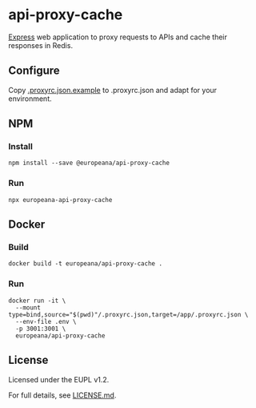 # api-proxy-cache

[Express](https://expressjs.com/) web application to proxy requests to APIs and
cache their responses in Redis.

## Configure

Copy [.proxyrc.json.example](.proxyrc.json.example) to .proxyrc.json and
adapt for your environment.

## NPM

### Install

```
npm install --save @europeana/api-proxy-cache
```

### Run

```
npx europeana-api-proxy-cache
```

## Docker

### Build

```
docker build -t europeana/api-proxy-cache .
```

### Run

```
docker run -it \
  --mount type=bind,source="$(pwd)"/.proxyrc.json,target=/app/.proxyrc.json \
  --env-file .env \
  -p 3001:3001 \
  europeana/api-proxy-cache
```

## License

Licensed under the EUPL v1.2.

For full details, see [LICENSE.md](LICENSE.md).
